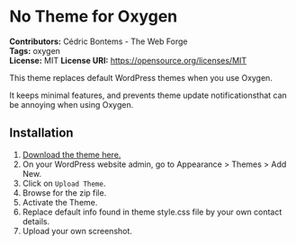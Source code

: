 # No Theme for Oxygen
**Contributors:** Cédric Bontems - The Web Forge  
**Tags:** oxygen  
**License:** MIT 
**License URI:** https://opensource.org/licenses/MIT

This theme replaces default WordPress themes when you use Oxygen.

It keeps minimal features, and prevents theme update notificationsthat can be annoying when using Oxygen.

## Installation ##

1. [Download the theme here.](https://github.com/thewebforge/notheme)
2. On your WordPress website admin, go to Appearance > Themes > Add New. 
3. Click on `Upload Theme`.
4. Browse for the zip file.
5. Activate the Theme.
6. Replace default info found in theme style.css file by your own contact details.
7. Upload your own screenshot.

